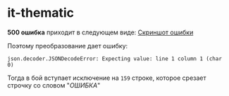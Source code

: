 # it-thematic

**500 ошибка** приходит в следующем виде: 
[Скриншот ошибки](https://image.prntscr.com/image/PPcnRWzfRReB4S5pQOTkNA.png)

 Поэтому преобразование дает ошибку:

`json.decoder.JSONDecodeError: Expecting value: line 1 column 1 (char 0)`

 Тогда в бой вступает исключение на `159` строке, которое срезает строчку со словом "_ОШИБКА_"
 
